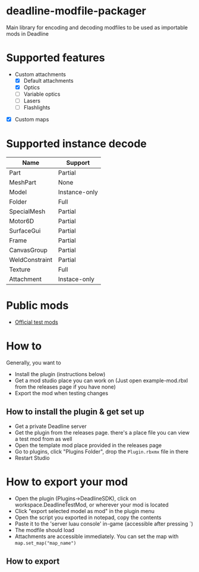 # deadline-modfile-packager

Main library for encoding and decoding modfiles to be used as importable mods in Deadline

# Supported features

-   Custom attachments
    -   [x] Default attachments
    -   [x] Optics
    -   [ ] Variable optics
    -   [ ] Lasers
    -   [ ] Flashlights
-   [x] Custom maps

# Supported instance decode

| Name           | Support       |
| -------------- | ------------- |
| Part           | Partial       |
| MeshPart       | None          |
| Model          | Instance-only |
| Folder         | Full          |
| SpecialMesh    | Partial       |
| Motor6D        | Partial       |
| SurfaceGui     | Partial       |
| Frame          | Partial       |
| CanvasGroup    | Partial       |
| WeldConstraint | Partial       |
| Texture        | Full          |
| Attachment     | Instace-only  |

# Public mods

-   [Official test mods](https://github.com/blackshibe/deadline-insitux-core-scripts/tree/master/modfile)

# How to

Generally, you want to 
- Install the plugin (instructions below)
- Get a mod studio place you can work on (Just open example-mod.rbxl from the releases page if you have none)
- Export the mod when testing changes

## How to install the plugin & get set up
-   Get a private Deadline server
-   Get the plugin from the releases page. there's a place file you can view a test mod from as well
-   Open the template mod place provided in the releases page
-   Go to plugins, click "Plugins Folder", drop the `Plugin.rbxmx` file in there
-   Restart Studio

# How to export your mod
-   Open the plugin (Plugins->DeadlineSDK), click on workspace.DeadlineTestMod, or wherever your mod is located
-   Click "export selected model as mod" in the plugin menu
-   Open the script you exported in notepad, copy the contents
-   Paste it to the 'server luau console' in-game (accessible after pressing `)
-   The modfile should load
-   Attachments are accessible immediately. You can set the map with `map.set_map("map_name")`

## How to export

